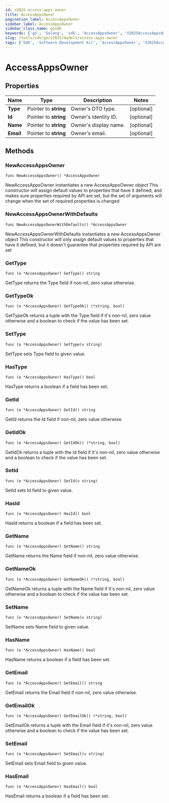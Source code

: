 ```yaml
---
id: v2025-access-apps-owner
title: AccessAppsOwner
pagination_label: AccessAppsOwner
sidebar_label: AccessAppsOwner
sidebar_class_name: gosdk
keywords: ['go', 'Golang', 'sdk', 'AccessAppsOwner', 'V2025AccessAppsOwner'] 
slug: /tools/sdk/go/v2025/models/access-apps-owner
tags: ['SDK', 'Software Development Kit', 'AccessAppsOwner', 'V2025AccessAppsOwner']
---
```


# AccessAppsOwner

## Properties

Name | Type | Description | Notes
------------ | ------------- | ------------- | -------------
**Type** | Pointer to **string** | Owner's DTO type. | [optional] 
**Id** | Pointer to **string** | Owner's identity ID. | [optional] 
**Name** | Pointer to **string** | Owner's display name. | [optional] 
**Email** | Pointer to **string** | Owner's email. | [optional] 

## Methods

### NewAccessAppsOwner

`func NewAccessAppsOwner() *AccessAppsOwner`

NewAccessAppsOwner instantiates a new AccessAppsOwner object
This constructor will assign default values to properties that have it defined,
and makes sure properties required by API are set, but the set of arguments
will change when the set of required properties is changed

### NewAccessAppsOwnerWithDefaults

`func NewAccessAppsOwnerWithDefaults() *AccessAppsOwner`

NewAccessAppsOwnerWithDefaults instantiates a new AccessAppsOwner object
This constructor will only assign default values to properties that have it defined,
but it doesn't guarantee that properties required by API are set

### GetType

`func (o *AccessAppsOwner) GetType() string`

GetType returns the Type field if non-nil, zero value otherwise.

### GetTypeOk

`func (o *AccessAppsOwner) GetTypeOk() (*string, bool)`

GetTypeOk returns a tuple with the Type field if it's non-nil, zero value otherwise
and a boolean to check if the value has been set.

### SetType

`func (o *AccessAppsOwner) SetType(v string)`

SetType sets Type field to given value.

### HasType

`func (o *AccessAppsOwner) HasType() bool`

HasType returns a boolean if a field has been set.

### GetId

`func (o *AccessAppsOwner) GetId() string`

GetId returns the Id field if non-nil, zero value otherwise.

### GetIdOk

`func (o *AccessAppsOwner) GetIdOk() (*string, bool)`

GetIdOk returns a tuple with the Id field if it's non-nil, zero value otherwise
and a boolean to check if the value has been set.

### SetId

`func (o *AccessAppsOwner) SetId(v string)`

SetId sets Id field to given value.

### HasId

`func (o *AccessAppsOwner) HasId() bool`

HasId returns a boolean if a field has been set.

### GetName

`func (o *AccessAppsOwner) GetName() string`

GetName returns the Name field if non-nil, zero value otherwise.

### GetNameOk

`func (o *AccessAppsOwner) GetNameOk() (*string, bool)`

GetNameOk returns a tuple with the Name field if it's non-nil, zero value otherwise
and a boolean to check if the value has been set.

### SetName

`func (o *AccessAppsOwner) SetName(v string)`

SetName sets Name field to given value.

### HasName

`func (o *AccessAppsOwner) HasName() bool`

HasName returns a boolean if a field has been set.

### GetEmail

`func (o *AccessAppsOwner) GetEmail() string`

GetEmail returns the Email field if non-nil, zero value otherwise.

### GetEmailOk

`func (o *AccessAppsOwner) GetEmailOk() (*string, bool)`

GetEmailOk returns a tuple with the Email field if it's non-nil, zero value otherwise
and a boolean to check if the value has been set.

### SetEmail

`func (o *AccessAppsOwner) SetEmail(v string)`

SetEmail sets Email field to given value.

### HasEmail

`func (o *AccessAppsOwner) HasEmail() bool`

HasEmail returns a boolean if a field has been set.


